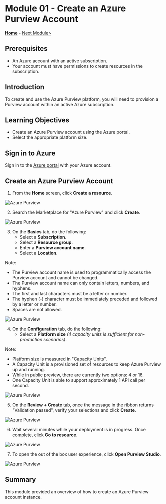# Module 01 - Create an Azure Purview Account

**[Home](../README.md)** - [Next Module>](../modules/module02.md)

## Prerequisites

* An Azure account with an active subscription.
* Your account must have permissions to create resources in the subscription.

## Introduction

To create and use the Azure Purview platform, you will need to provision a Purview account within an active Azure subscription.

## Learning Objectives

* Create an Azure Purview account using the Azure portal.
* Select the appropriate platform size.

## Sign in to Azure

Sign in to the [Azure portal](https://portal.azure.com) with your Azure account.

## Create an Azure Purview Account

1. From the **Home** screen, click **Create a resource**.

![Azure Purview](../images/01-create-resource.png)  

2. Search the Marketplace for "Azure Purview" and click **Create**.

![Azure Purview](../images/01-create-purview.png)

3. On the **Basics** tab, do the following:
    * Select a **Subscription**.
    * Select a **Resource group**.
    * Enter a **Purview account name**.
    * Select a **Location**.

Note:

* The Purview account name is used to programmatically access the Purview account and cannot be changed.
* The Purview account name can only contain letters, numbers, and hyphens.
* The first and last characters must be a letter or number.
* The hyphen (-) character must be immediately preceded and followed by a letter or number.
* Spaces are not allowed.

![Azure Purview](../images/01-create-basic.png)

4. On the **Configuration** tab, do the following:
    * Select a **Platform size** *(4 capacity units is sufficient for non-production scenarios)*.

Note:

* Platform size is measured in "Capacity Units".
* A Capacity Unit is a provisioned set of resources to keep Azure Purview up and running.
* While in public preview, there are currently two options: 4 or 16.
* One Capacity Unit is able to support approximately 1 API call per second.

![Azure Purview](../images/01-create-configuration.png)

5. On the **Review + Create** tab, once the message in the ribbon returns "Validation passed", verify your selections and click **Create**.

![Azure Purview](../images/01-create-create.png)

6. Wait several minutes while your deployment is in progress. Once complete, click **Go to resource**.

![Azure Purview](../images/01-goto-resource.png)

7. To open the out of the box user experience, click **Open Purview Studio**.

![Azure Purview](../images/01-open-studio.png)

## Summary

This module provided an overview of how to create an Azure Purview account instance.
